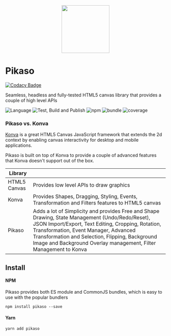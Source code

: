 <div align="center">
  <img src="assets/logo.svg" width="150" />
</div>

# Pikaso

[![Codacy Badge](https://api.codacy.com/project/badge/Grade/55e792fd427c45fab65964102a1d54a0)](https://app.codacy.com/gh/pikasojs/pikaso?utm_source=github.com&utm_medium=referral&utm_content=pikasojs/pikaso&utm_campaign=Badge_Grade_Settings)

Seamless, headless and fully-tested HTML5 canvas library that provides a couple of high level APIs

![Language](https://badgen.net/badge/icon/typescript?icon=typescript&label=Language)
![Test, Build and Publish](https://github.com/pikasojs/pikaso/workflows/Test/Build/Publish/badge.svg)
![npm](https://badgen.net/npm/v/pikaso)
![bundle](https://badgen.net/bundlephobia/minzip/pikaso)
![coverage](https://img.shields.io/coveralls/github/pikasojs/pikaso)


### Pikaso vs. Konva
[Konva](https://konvajs.org/docs/index.html) is a great HTML5 Canvas JavaScript framework that extends the 2d context by enabling canvas interactivity for desktop and mobile applications.  

Pikaso is built on top of Konva to provide a couple of advanced features that Konva doesn't support out of the box.

| Library |  |
| - | - |
| HTML5 Canvas | Provides low level APIs to draw graphics |
| Konva | Provides Shapes, Dragging, Styling, Events, Transformation and Filters features to HTML5 canvas  |
| Pikaso | Adds a lot of Simplicity and provides Free and Shape Drawing, State Management (Undo/Redo/Reset), JSON Import/Export, Text Editing, Cropping, Rotation, Transformation, Event Manager, Advanced Transformation and Selection, Flipping, Background Image and Background Overlay management, Filter Management to Konva |

## Install   

#### NPM

Pikaso provides both ES module and CommonJS bundles, which is easy to use with the popular bundlers

`npm install pikaso --save` 

#### Yarn
`yarn add pikaso`


#### <script> tag

Pikaso also supports UMD loading

```
<srcipt src="https://unpkg.com/pikaso@latest/umd/pikaso.min.js" type="text/javascript" />
```


## Getting Started

```
import Pikaso from 'pikaso'

const editor = new Pikaso({
  container: document.getElementById('<YOUR_DIV_ID>'),
})
```

## React 
This is possible to directly import the library or reuse the official hook   
https://github.com/pikasojs/pikaso-react-hook


## Features

- Global Configurations
- Fully Customizable Cropping
- Rotation and Transformation
- Shape Drawing and Free Pencil Drawing
- Simple Geometric Shapes
- Interactive Text Editing
- Customizable Shapes
- Image and SVG
- Background Image
- Event Management
- State Management (Undo/Redo)
- Flipping  
- Interactive Selection Management
- Export to PNG and JPEG
- Import/Export JSON
- Filters

## Demos
[React Setup](https://codesandbox.io/s/pikaso-react-hook-example-i0uwg)   
[Vue 3 Setup](https://codesandbox.io/s/vue3-example-o3cig)   


TBD


## Documentation
TBD
